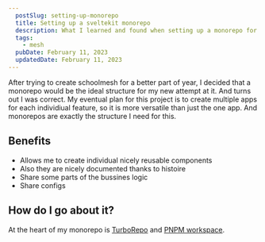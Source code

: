 ```yaml
---
  postSlug: setting-up-monorepo
  title: Setting up a sveltekit monorepo
  description: What I learned and found when setting up a monorepo for mesh
  tags: 
    - mesh
  pubDate: February 11, 2023
  updatedDate: February 11, 2023
---
```


After trying to create schoolmesh for a better part of year, I decided that a monorepo would be the ideal structure for my new attempt at it. And turns out I was correct. My eventual plan for this project is to create multiple apps for each individiual feature, so it is more versatile than just the one app. And monorepos are exactly the structure I need for this.

## Benefits

- Allows me to create individual nicely reusable components
- Also they are nicely documented thanks to histoire
- Share some parts of the bussines logic
- Share configs

## How do I go about it?

At the heart of my monorepo is [TurboRepo](https://turbo.buil) and [PNPM workspace](https://pnpm.io).
